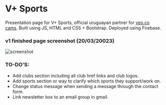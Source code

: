 ﻿# V+ Sports
Presentation page for V+ Sports, official uruguayan partner for [veo.co cams](veo.co). Built using JS, HTML and CSS + Bootstrap. Deployed using Firebase.

### v1 finished page screenshot (20/03/20023)
![screenshot](https://github.com/juanmolinolo/vmas.com/tree/main/public/images/vmas_inicio.jpg?raw=true)

### TO-DO'S:
- Add clubs section including all club href links and club logos.
- Add sports section or way to clarify which sports they support/work on.
- Change status message when sending a message through the contact form.
- Link newsletter box to an email group in gmail.
